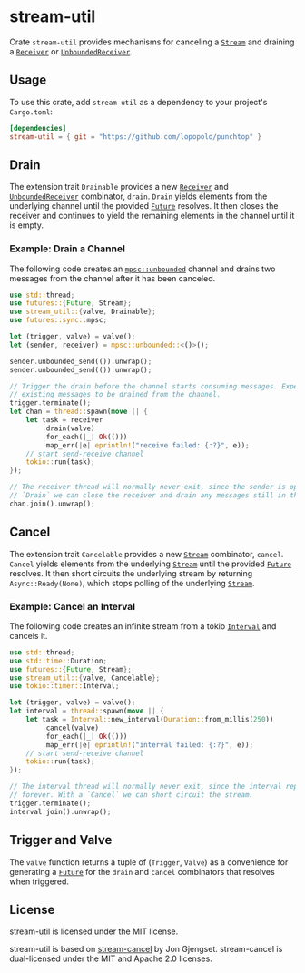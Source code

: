 # stream-util

Crate `stream-util` provides mechanisms for canceling a [`Stream`] and
draining a [`Receiver`] or [`UnboundedReceiver`].

[`Stream`]: https://docs.rs/futures/0.1/futures/stream/trait.Stream.html
[`Receiver`]: https://docs.rs/futures/0.1/futures/sync/mpsc/struct.Receiver.html
[`UnboundedReceiver`]: https://docs.rs/futures/0.1/futures/sync/mpsc/struct.UnboundedReceiver.html

## Usage

To use this crate, add `stream-util` as a dependency to your project's
`Cargo.toml`:

```toml
[dependencies]
stream-util = { git = "https://github.com/lopopolo/punchtop" }
```

## Drain

The extension trait `Drainable` provides a new [`Receiver`] and
[`UnboundedReceiver`] combinator, `drain`. `Drain`
yields elements from the underlying channel until the provided [`Future`]
resolves. It then closes the receiver and continues to yield the remaining
elements in the channel until it is empty.

[`Receiver`]: https://docs.rs/futures/0.1/futures/sync/mpsc/struct.Receiver.html
[`UnboundedReceiver`]: https://docs.rs/futures/0.1/futures/sync/mpsc/struct.UnboundedReceiver.html
[`Future`]: https://docs.rs/futures/0.1/futures/future/trait.Future.html

### Example: Drain a Channel

The following code creates an [`mpsc::unbounded`] channel and drains two
messages from the channel after it has been canceled.

[`mpsc::unbounded`]: https://docs.rs/futures/0.1/futures/sync/mpsc/fn.unbounded.html

```rust
use std::thread;
use futures::{Future, Stream};
use stream_util::{valve, Drainable};
use futures::sync::mpsc;

let (trigger, valve) = valve();
let (sender, receiver) = mpsc::unbounded::<()>();

sender.unbounded_send(()).unwrap();
sender.unbounded_send(()).unwrap();

// Trigger the drain before the channel starts consuming messages. Expect all
// existing messages to be drained from the channel.
trigger.terminate();
let chan = thread::spawn(move || {
    let task = receiver
        .drain(valve)
        .for_each(|_| Ok(()))
        .map_err(|e| eprintln!("receive failed: {:?}", e));
    // start send-receive channel
    tokio::run(task);
});

// The receiver thread will normally never exit, since the sender is open. With a
// `Drain` we can close the receiver and drain any messages still in the channel.
chan.join().unwrap();
```

## Cancel

The extension trait `Cancelable` provides a new [`Stream`] combinator,
`cancel`. `Cancel` yields elements from the
underlying [`Stream`] until the provided [`Future`] resolves. It then short
circuits the underlying stream by returning `Async::Ready(None)`, which
stops polling of the underlying [`Stream`].

[`Stream`]: https://docs.rs/futures/0.1/futures/stream/trait.Stream.html
[`Future`]: https://docs.rs/futures/0.1/futures/future/trait.Future.html

### Example: Cancel an Interval

The following code creates an infinite stream from a tokio [`Interval`] and
cancels it.

[`Interval`]: https://docs.rs/tokio/0.1/tokio/timer/struct.Interval.html

```rust
use std::thread;
use std::time::Duration;
use futures::{Future, Stream};
use stream_util::{valve, Cancelable};
use tokio::timer::Interval;

let (trigger, valve) = valve();
let interval = thread::spawn(move || {
    let task = Interval::new_interval(Duration::from_millis(250))
        .cancel(valve)
        .for_each(|_| Ok(()))
        .map_err(|e| eprintln!("interval failed: {:?}", e));
    // start send-receive channel
    tokio::run(task);
});

// The interval thread will normally never exit, since the interval repeats
// forever. With a `Cancel` we can short circuit the stream.
trigger.terminate();
interval.join().unwrap();
```

## Trigger and Valve

The `valve` function returns a tuple of
(`Trigger`, `Valve`) as a convenience for generating a [`Future`] for
the `drain` and `cancel` combinators that resolves when triggered.

[`Future`]: https://docs.rs/futures/0.1/futures/future/trait.Future.html

## License

stream-util is licensed under the MIT license.

stream-util is based on [stream-cancel](https://github.com/jonhoo/stream-cancel)
by Jon Gjengset. stream-cancel is dual-licensed under the MIT and Apache 2.0
licenses.
